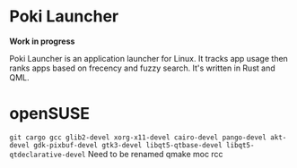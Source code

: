 # Poki Launcher

**Work in progress**

Poki Launcher is an application launcher for Linux.  It tracks app usage then ranks apps based on frecency and fuzzy search.
It's written in Rust and QML.

# openSUSE

`git cargo gcc glib2-devel xorg-x11-devel cairo-devel pango-devel akt-devel gdk-pixbuf-devel gtk3-devel libqt5-qtbase-devel libqt5-qtdeclarative-devel`
Need to be renamed
qmake moc rcc